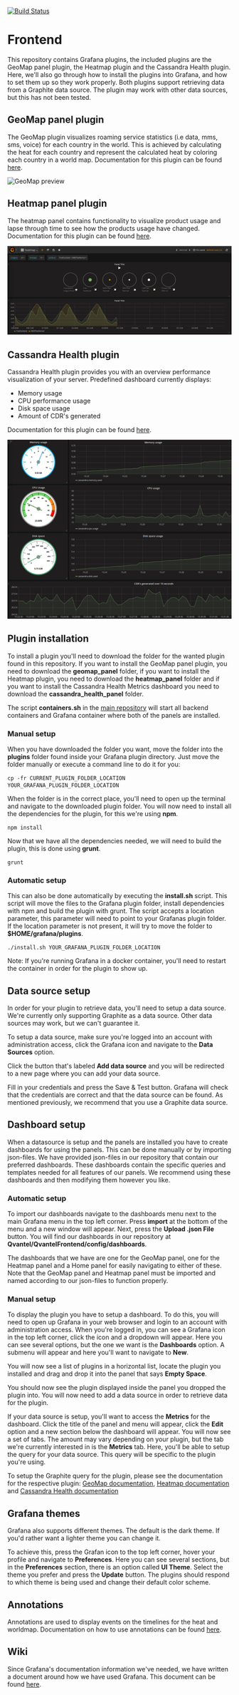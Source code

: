 [![Build Status](https://travis-ci.org/flygare/orcd-frontend.svg?branch=master)](https://travis-ci.org/flygare/orcd-frontend)

# Frontend
This repository contains Grafana plugins, the included plugins are the GeoMap panel plugin, the Heatmap plugin and the Cassandra Health plugin. Here, we'll also go through how to install the plugins into Grafana, and how to set them up so they work properly. Both plugins support retrieving data from a Graphite data source. The plugin may work with other data sources, but this has not been tested.

## GeoMap panel plugin
The GeoMap plugin visualizes roaming service statistics (i.e data, mms, sms, voice) for each country in the world. This is achieved by calculating the heat for each country and represent the calculated heat by coloring each country in a world map. Documentation for this plugin can be found [here](geomap_panel#geomap-panel-plugin-for-grafana).

![GeoMap preview](images/geomap_worldmap_dark.png)

## Heatmap panel plugin
The heatmap panel contains functionality to visualize product usage and lapse through time to see how the products usage have changed. Documentation for this plugin can be found [here](heatmap_panel).

![Heatmap Preview](heatmap_panel/images/heatmap-dashboard-dark.png)


## Cassandra Health plugin
Cassandra Health plugin provides you with an overview performance visualization of your server.
Predefined dashboard currently displays:
- Memory usage
- CPU performance usage
- Disk space usage
- Amount of CDR's generated

Documentation for this plugin can be found [here](cassandra_health_panel).

![image of import](cassandra_health_panel/src/img/dashboard.png)


## Plugin installation
To install a plugin you'll need to download the folder for the wanted plugin found in this repository. If you want to install the GeoMap panel plugin, you need to download the **geomap_panel** folder, if you want to install the Heatmap plugin, you need to download the **heatmap_panel** folder and if you want to install the Cassandra Health Metrics dashboard you need to download the **cassandra_health_panel** folder.

The script **containers.sh** in the [main repository](https://github.com/flygare/Qvantel) will start all backend containers and Grafana container where both of the panels are installed.

### Manual setup
When you have downloaded the folder you want, move the folder into the **plugins** folder found inside your Grafana plugin directory. Just move the folder manually or execute a command line to do it for you:
```
cp -fr CURRENT_PLUGIN_FOLDER_LOCATION YOUR_GRAFANA_PLUGIN_FOLDER_LOCATION
```
When the folder is in the correct place, you'll need to open up the terminal and navigate to the downloaded plugin folder. You will now need to install all the dependencies for the plugin, for this we're using **npm**.
```
npm install
```
Now that we have all the dependencies needed, we will need to build the plugin, this is done using **grunt**.
```
grunt
```

### Automatic setup
This can also be done automatically by executing the **install.sh** script. This script will move the files to the Grafana plugin folder, install dependencies with npm and build the plugin with grunt. The script accepts a location parameter, this parameter will need to point to your Grafanas plugin folder. If the location parameter is not present, it will try to move the folder to **$HOME/grafana/plugins**.
```
./install.sh YOUR_GRAFANA_PLUGIN_FOLDER_LOCATION
```

Note: If you're running Grafana in a docker container, you'll need to restart the container in order for the plugin to show up.

## Data source setup
In order for your plugin to retrieve data, you'll need to setup a data source. We're currently only supporting Graphite as a data source. Other data sources may work, but we can't guarantee it.

To setup a data source, make sure you're logged into an account with administration access, click the Grafana icon and navigate to the **Data Sources** option.

Click the button that's labeled **Add data source** and you will be redirected to a new page where you can add your data source.

Fill in your credentials and press the Save & Test button. Grafana will check that the credentials are correct and that the data source can be found. As mentioned previously, we recommend that you use a Graphite data source.

## Dashboard setup
When a datasource is setup and the panels are installed you have to create dashboards for using the panels. This can be done manually or by importing json-files. We have provided json-files in our repository that contain our preferred dashboards. These dashboards contain the specific queries and templates needed for all features of our panels. We recommend using these dashboards and then modifying them however you like.

### Automatic setup
To import our dashboards navigate to the dashboards menu next to the main Grafana menu in the top left corner. Press **import** at the bottom of the menu and a new window will appear. Next, press the **Upload .json File** button. You will find our dashboards in our repository at **Qvantel/QvantelFrontend/config/dashboards**.

The dashboards that we have are one for the GeoMap panel, one for the Heatmap panel and a Home panel for easily navigating to either of these. Note that the GeoMap panel and Heatmap panel must be imported and named according to our json-files to function properly.

### Manual setup
To display the plugin you have to setup a dashboard. To do this, you will need to open up Grafana in your web browser and login to an account with administration access. When you're logged in, you can see a Grafana icon in the top left corner, click the icon and a dropdown will appear. Here you can see several options, but the one we want is the **Dashboards** option. A submenu will appear and here you'll want to navigate to **New**.

You will now see a list of plugins in a horizontal list, locate the plugin you installed and drag and drop it into the panel that says **Empty Space**.

You should now see the plugin displayed inside the panel you dropped the plugin into. You will now need to add a data source in order to retrieve data for the plugin.

If your data source is setup, you'll want to access the **Metrics** for the dashboard. Click the title of the panel and menu will appear, click the **Edit** option and a new section below the dashboard will appear. You will now see a set of tabs. The amount may vary depending on your plugin, but the tab we're currently interested in is the **Metrics** tab. Here, you'll be able to setup the query for your data source. This query will be specific to the plugin you're using.

To setup the Graphite query for the plugin, please see the documentation for the respective plugin: [GeoMap documentation](geomap_panel#metrics), [Heatmap documentation](heatmap_panel#metrics) and [Cassandra Health documentation](cassandra_health_panel#metrics)

## Grafana themes
Grafana also supports different themes. The default is the dark theme. If you'd rather want a lighter theme you can change it.

To achieve this, press the Grafan icon to the top left corner, hover your profile and navigate to **Preferences**. Here you can see several sections, but in the **Preferences** section, there is an option called **UI Theme**. Select the theme you prefer and press the **Update** button. The plugins should respond to which theme is being used and change their default color scheme.

## Annotations
Annotations are used to display events on the timelines for the heat and worldmap.
Documentation on how to use annotations can be found [here](annotations.md).

## Wiki
Since Grafana's documentation information we've needed, we have written a document around how we have used Grafana. This document can be found [here](https://github.com/flygare/orcd-frontend/wiki/Developing-Grafana-plugins).
